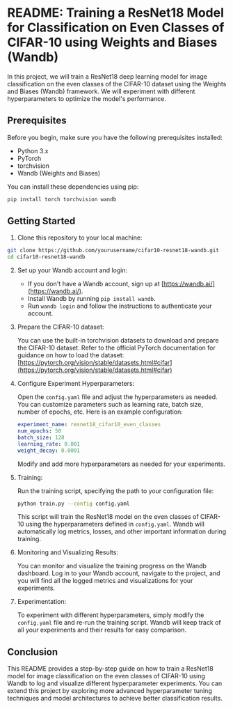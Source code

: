 # README: Training a ResNet18 Model for Classification on Even Classes of CIFAR-10 using Weights and Biases (Wandb)

In this project, we will train a ResNet18 deep learning model for image classification on the even classes of the CIFAR-10 dataset using the Weights and Biases (Wandb) framework. We will experiment with different hyperparameters to optimize the model's performance.

## Prerequisites

Before you begin, make sure you have the following prerequisites installed:

- Python 3.x
- PyTorch
- torchvision
- Wandb (Weights and Biases)

You can install these dependencies using pip:

```bash
pip install torch torchvision wandb
```

## Getting Started

1. Clone this repository to your local machine:

```bash
git clone https://github.com/yourusername/cifar10-resnet18-wandb.git
cd cifar10-resnet18-wandb
```

2. Set up your Wandb account and login:

   - If you don't have a Wandb account, sign up at [https://wandb.ai/](https://wandb.ai/).
   - Install Wandb by running `pip install wandb`.
   - Run `wandb login` and follow the instructions to authenticate your account.

3. Prepare the CIFAR-10 dataset:

   You can use the built-in torchvision datasets to download and prepare the CIFAR-10 dataset. Refer to the official PyTorch documentation for guidance on how to load the dataset: [https://pytorch.org/vision/stable/datasets.html#cifar](https://pytorch.org/vision/stable/datasets.html#cifar)

4. Configure Experiment Hyperparameters:

   Open the `config.yaml` file and adjust the hyperparameters as needed. You can customize parameters such as learning rate, batch size, number of epochs, etc. Here is an example configuration:

   ```yaml
   experiment_name: resnet18_cifar10_even_classes
   num_epochs: 50
   batch_size: 128
   learning_rate: 0.001
   weight_decay: 0.0001
   ```
   
   Modify and add more hyperparameters as needed for your experiments.

5. Training:

   Run the training script, specifying the path to your configuration file:

   ```bash
   python train.py --config config.yaml
   ```

   This script will train the ResNet18 model on the even classes of CIFAR-10 using the hyperparameters defined in `config.yaml`. Wandb will automatically log metrics, losses, and other important information during training.

6. Monitoring and Visualizing Results:

   You can monitor and visualize the training progress on the Wandb dashboard. Log in to your Wandb account, navigate to the project, and you will find all the logged metrics and visualizations for your experiments.

7. Experimentation:

   To experiment with different hyperparameters, simply modify the `config.yaml` file and re-run the training script. Wandb will keep track of all your experiments and their results for easy comparison.

## Conclusion

This README provides a step-by-step guide on how to train a ResNet18 model for image classification on the even classes of CIFAR-10 using Wandb to log and visualize different hyperparameter experiments. You can extend this project by exploring more advanced hyperparameter tuning techniques and model architectures to achieve better classification results.
